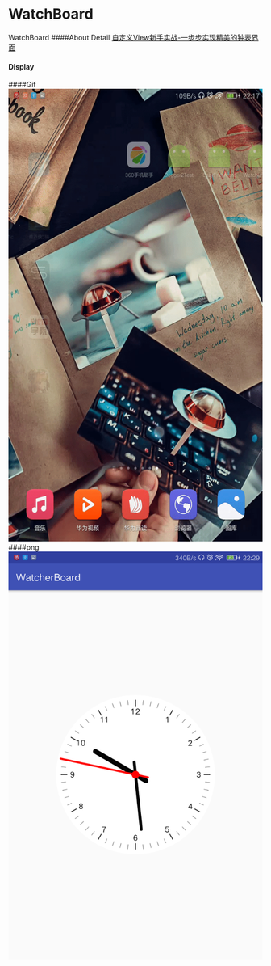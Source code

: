 # WatchBoard
WatchBoard
####About Detail [自定义View新手实战-一步步实现精美的钟表界面 ](http://blog.csdn.net/qq_26971803/article/details/52061943)
#### Display
####Gif
![](https://github.com/Brioal/WatchBoard/blob/master/art/1.gif)
####png
![](https://github.com/Brioal/WatchBoard/blob/master/art/2.png)

